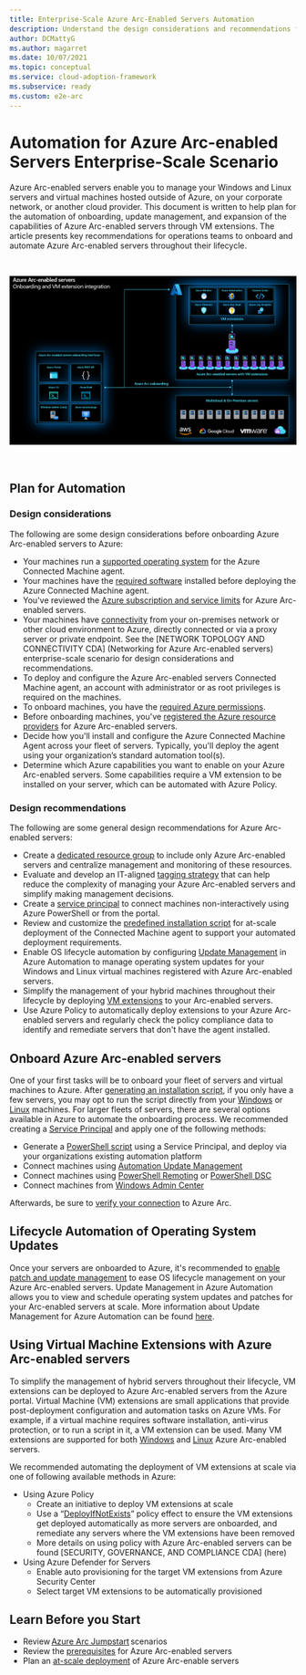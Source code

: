 ```yaml
---
title: Enterprise-Scale Azure Arc-Enabled Servers Automation
description: Understand the design considerations and recommendations for automation of Arc-enabled servers
author: DCMattyG
ms.author: magarret
ms.date: 10/07/2021
ms.topic: conceptual
ms.service: cloud-adoption-framework
ms.subservice: ready
ms.custom: e2e-arc
---
```


# Automation for Azure Arc-enabled Servers Enterprise-Scale Scenario

Azure Arc-enabled servers enable you to manage your Windows and Linux servers and virtual machines hosted outside of Azure, on your corporate network, or another cloud provider. This document is written to help plan for the automation of onboarding, update management, and expansion of the capabilities of Azure Arc-enabled servers through VM extensions. The article presents key recommendations for operations teams to onboard and automate Azure Arc-enabled servers throughout their lifecycle.

<br>

![Azure Arc-enabled data services | Onboarding and VM extension integration](../../_images/hybrid/arc-servers-onboarding.png)

<br>

## Plan for Automation

### Design considerations

The following are some design considerations before onboarding Azure Arc-enabled servers to Azure:

* Your machines run a [supported operating system](/azure/azure-arc/servers/agent-overview#supported-operating-systems) for the Azure Connected Machine agent.
* Your machines have the [required software](/azure/azure-arc/servers/agent-overview#software-requirements) installed before deploying the Azure Connected Machine agent.
* You've reviewed the [Azure subscription and service limits](/azure/azure-arc/servers/agent-overview#azure-subscription-and-service-limits) for Azure Arc-enabled servers.
* Your machines have [connectivity](/azure/azure-arc/servers/agent-overview#networking-configuration) from your on-premises network or other cloud environment to Azure, directly connected or via a proxy server or private endpoint. See the [NETWORK TOPOLOGY AND CONNECTIVITY CDA] (Networking for Azure Arc-enabled servers) enterprise-scale scenario for design considerations and recommendations.
* To deploy and configure the Azure Arc-enabled servers Connected Machine agent, an account with administrator or as root privileges is required on the machines.
* To onboard machines, you have the [required Azure permissions](/azure/azure-arc/servers/agent-overview#required-permissions).
* Before onboarding machines, you've [registered the Azure resource providers](/azure/azure-arc/servers/agent-overview#register-azure-resource-providers) for Azure Arc-enabled servers.
* Decide how you'll install and configure the Azure Connected Machine Agent across your fleet of servers. Typically, you'll deploy the agent using your organization’s standard automation tool(s).
* Determine which Azure capabilities you want to enable on your Azure Arc-enabled servers. Some capabilities require a VM extension to be installed on your server, which can be automated with Azure Policy.

### Design recommendations

The following are some general design recommendations for Azure Arc-enabled servers:

* Create a [dedicated resource group](/azure/azure-resource-manager/management/manage-resource-groups-portal#create-resource-groups) to include only Azure Arc-enabled servers and centralize management and monitoring of these resources.
* Evaluate and develop an IT-aligned [tagging strategy](/azure/cloud-adoption-framework/decision-guides/resource-tagging/) that can help reduce the complexity of managing your Azure Arc-enabled servers and simplify making management decisions.
* Create a [service principal](/azure/azure-arc/servers/onboard-service-principal#create-a-service-principal-for-onboarding-at-scale) to connect machines non-interactively using Azure PowerShell or from the portal.
* Review and customize the [predefined installation script](/azure/azure-arc/servers/onboard-service-principal) for at-scale deployment of the Connected Machine agent to support your automated deployment requirements.
* Enable OS lifecycle automation by configuring [Update Management](/azure/automation/update-management/enable-from-automation-account) in Azure Automation to manage operating system updates for your Windows and Linux virtual machines registered with Azure Arc-enabled servers.
* Simplify the management of your hybrid machines throughout their lifecycle by deploying [VM extensions](/azure/azure-arc/servers/manage-vm-extensions) to your Arc-enabled servers.
* Use Azure Policy to automatically deploy extensions to your Azure Arc-enabled servers and regularly check the policy compliance data to identify and remediate servers that don't have the agent installed.

## Onboard Azure Arc-enabled servers

One of your first tasks will be to onboard your fleet of servers and virtual machines to Azure. After [generating an installation script](/azure/azure-arc/servers/onboard-portal#generate-the-installation-script-from-the-azure-portal), if you only have a few servers, you may opt to run the script directly from your [Windows](/azure/azure-arc/servers/onboard-portal#install-and-validate-the-agent-on-windows) or [Linux](/azure/azure-arc/servers/onboard-portal#install-and-validate-the-agent-on-linux) machines. For larger fleets of servers, there are several options available in Azure to automate the onboarding process. We recommended creating a [Service Principal](/azure/azure-arc/servers/onboard-service-principal#create-a-service-principal-for-onboarding-at-scale) and apply one of the following methods:

* Generate a [PowerShell script](/azure/azure-arc/servers/onboard-service-principal) using a Service Principal, and deploy via your organizations existing automation platform
* Connect machines using [Automation Update Management](/azure/azure-arc/servers/onboard-update-management-machines)
* Connect machines using [PowerShell Remoting](/azure/azure-arc/servers/onboard-powershell#install-and-connect-by-using-powershell-remoting) or [PowerShell DSC](/azure/azure-arc/servers/onboard-dsc)
* Connect machines from [Windows Admin Center](/azure/azure-arc/servers/onboard-windows-admin-center)

Afterwards, be sure to [verify your connection](/azure/azure-arc/servers/onboard-portal#verify-the-connection-with-azure-arc) to Azure Arc.

## Lifecycle Automation of Operating System Updates

Once your servers are onboarded to Azure, it's recommended to [enable patch and update management](/azure/cloud-adoption-framework/manage/hybrid/server/best-practices/arc-update-management) to ease OS lifecycle management on your Azure Arc-enabled servers. Update Management in Azure Automation allows you to view and schedule operating system updates and patches for your Arc-enabled servers at scale. More information about Update Management for Azure Automation can be found [here](/azure/automation/update-management/overview).

## Using Virtual Machine Extensions with Azure Arc-enabled servers

To simplify the management of hybrid servers throughout their lifecycle, VM extensions can be deployed to Azure Arc-enabled servers from the Azure portal. Virtual Machine (VM) extensions are small applications that provide post-deployment configuration and automation tasks on Azure VMs. For example, if a virtual machine requires software installation, anti-virus protection, or to run a script in it, a VM extension can be used. Many VM extensions are supported for both [Windows](/azure/azure-arc/servers/manage-vm-extensions#windows-extensions) and [Linux](/azure/azure-arc/servers/manage-vm-extensions#linux-extensions) Azure Arc-enabled servers.

We recommended automating the deployment of VM extensions at scale via one of following available methods in Azure:
* Using Azure Policy
    * Create an initiative to deploy VM extensions at scale
    * Use a “[DeployIfNotExists](/azure/governance/policy/concepts/effects#deployifnotexists)” policy effect to ensure the VM extensions get deployed automatically as more servers are onboarded, and remediate any servers where the VM extensions have been removed
    * More details on using policy with Azure Arc-enabled servers can be found [SECURITY, GOVERNANCE, AND COMPLIANCE CDA] (here)
* Using Azure Defender for Servers
    * Enable auto provisioning for the target VM extensions from Azure Security Center
    * Select target VM extensions to be automatically provisioned

## Learn Before you Start

* Review [Azure Arc Jumpstart](https://azurearcjumpstart.io/azure_arc_jumpstart/azure_arc_servers/day2/) scenarios
* Review the [prerequisites](/azure/azure-arc/servers/agent-overview#prerequisites) for Azure Arc-enabled servers
* Plan an [at-scale deployment](/azure/azure-arc/servers/plan-at-scale-deployment) of Azure Arc-enable servers

